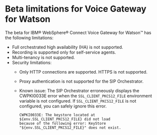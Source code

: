 # Beta limitations for Voice Gateway for Watson

The beta for IBM&reg; WebSphere&reg; Connect Voice Gateway for Watson&trade; has the following limitations:
* Full orchestrated high availability (HA) is not supported.
* Recording is supported only for self-service agents.
* Multi-tenancy is not supported.
* Security limitations:
    * Only HTTP connections are supported. HTTPS is not supported.
    * Proxy authentication is not supported for the SIP Orchestrator.
    * Known issue: The SIP Orchestrator erroneously displays the CWPKI0033E error when the `SSL_CLIENT_PKCS12_FILE` environment variable is not configured. If `SSL_CLIENT_PKCS12_FILE` is not configured, you can safely ignore this error.

        ```
        CWPKI0033E: The keystore located at ${env.SSL_CLIENT_PKCS12_FILE} did not load
        because of the following error: KeyStore "${env.SSL_CLIENT_PKCS12_FILE}" does not exist.
        ```
